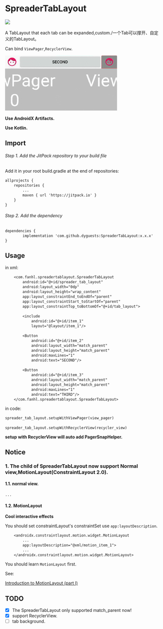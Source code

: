 # SpreaderTabLayout

[![](https://jitpack.io/v/dyguests/SpreaderTabLayout.svg)](https://jitpack.io/#dyguests/SpreaderTabLayout)

A TabLayout that each tab can be expanded,custom./一个Tab可以撑开、自定义的TabLayout。

Can bind `ViewPager`,`RecyclerView`.

![sample](./graphics/sample.gif)

**Use AndroidX Artifacts.**

**Use Kotlin.**

## Import

###### Step 1. Add the JitPack repository to your build file

Add it in your root build.gradle at the end of repositories:

	allprojects {
		repositories {
			...
			maven { url 'https://jitpack.io' }
		}
	}

###### Step 2. Add the dependency

	dependencies {
	        implementation 'com.github.dyguests:SpreaderTabLayout:x.x.x'
	}

## Usage

in xml:

        <com.fanhl.spreadertablayout.SpreaderTabLayout
            android:id="@+id/spreader_tab_layout"
            android:layout_width="0dp"
            android:layout_height="wrap_content"
            app:layout_constraintEnd_toEndOf="parent"
            app:layout_constraintStart_toStartOf="parent"
            app:layout_constraintTop_toBottomOf="@+id/tab_layout">
    
            <include
                android:id="@+id/item_1"
                layout="@layout/item_1"/>
    
            <Button
                android:id="@+id/item_2"
                android:layout_width="match_parent"
                android:layout_height="match_parent"
                android:maxLines="1"
                android:text="SECOND"/>
    
            <Button
                android:id="@+id/item_3"
                android:layout_width="match_parent"
                android:layout_height="match_parent"
                android:maxLines="1"
                android:text="THIRD"/>
        </com.fanhl.spreadertablayout.SpreaderTabLayout>

in code:

    spreader_tab_layout.setupWithViewPager(view_pager)
    
    spreader_tab_layout.setupWithRecyclerView(recycler_view)

**setup with RecyclerView will auto add PagerSnapHelper.**

## Notice

### 1. The child of SpreaderTabLayout now support **Normal view**,**MotionLayout(ConstraintLayout 2.0)**.

#### 1.1. normal view.

    ...

#### 1.2. MotionLayout

**Cool interactive effects**

You should set constraintLayout's constraintSet use `app:layoutDescription`.

        <androidx.constraintlayout.motion.widget.MotionLayout
            ...
            app:layoutDescription="@xml/motion_item_1">
            ...
        </androidx.constraintlayout.motion.widget.MotionLayout>
    
You should learn `MotionLayout` first.

See:

[Introduction to MotionLayout (part I)](https://medium.com/google-developers/introduction-to-motionlayout-part-i-29208674b10d)

## TODO

- [x] The SpreaderTabLayout only supported match_parent now!
- [x] support RecyclerView.
- [ ] tab background. 